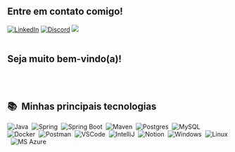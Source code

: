 <br></br>
## Entre em contato comigo!
[![LinkedIn](https://img.shields.io/badge/LinkedIn-060606?style=for-the-badge&logo=linkedin&logoColor=0E76A8)](https://www.linkedin.com/in/mvs-santos/)
[![Discord](https://img.shields.io/badge/Discord-000?style=for-the-badge&logo=discord)](https://www.discord.com/in/_hunter77/) 
<a href="https://t.me/MateusSantosRPs" target="_blank"><img src="https://img.shields.io/badge/Telegram-001?style=for-the-badge&logo=telegram&logoColor=white"></a><br></br>

## Seja muito bem-vindo(a)!


<br></br>
## 📚 &nbsp;Minhas principais tecnologias 

![Java](https://img.shields.io/badge/Java-060606?style=for-the-badge&logo=openjdk&logoColor=white)&nbsp;
![Spring](https://img.shields.io/badge/spring-%236DB33F.svg?style=for-the-badge&logo=spring&logoColor=black)&nbsp;
![Spring Boot](https://img.shields.io/badge/Spring_Boot-%236DB33F?style=for-the-badge&logo=spring-boot&logoColor=black)&nbsp;
![Maven]( https://img.shields.io/badge/apache_maven-C71A36?style=for-the-badge&logo=apachemaven&logoColor=white)&nbsp;
![Postgres](https://img.shields.io/badge/postgreSQL-%23316192.svg?style=for-the-badge&logo=postgresql&logoColor=white)&nbsp;
![MySQL](https://img.shields.io/badge/MySQL-005C84?style=for-the-badge&logo=mysql&logoColor=white)&nbsp;
![Docker](https://img.shields.io/badge/docker-%230db7ed.svg?style=for-the-badge&logo=docker&logoColor=white)&nbsp;
![Postman](https://img.shields.io/badge/Postman-FF6C37?style=for-the-badge&logo=Postman&logoColor=white)&nbsp;
![VSCode](https://img.shields.io/badge/VSCode-0078D4?style=for-the-badge&logo=visual%20studio%20code&logoColor=white)&nbsp;
![IntelliJ](https://img.shields.io/badge/IntelliJ_IDEA-000000.svg?style=for-the-badge&logo=intellij-idea&logoColor=white)&nbsp;
![Notion](https://img.shields.io/badge/Notion-000000?style=for-the-badge&logo=notion&logoColor=white)&nbsp;
![Windows](https://img.shields.io/badge/Windows-0078D6?style=for-the-badge&logo=windows&logoColor=white)&nbsp;
![Linux](https://img.shields.io/badge/Linux-FCC624?style=for-the-badge&logo=linux&logoColor=black)&nbsp;
![MS Azure]( https://img.shields.io/badge/microsoft%20azure-0089D6?style=for-the-badge&logo=microsoft-azure&logoColor=white)&nbsp;
<br></br>





